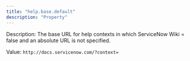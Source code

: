 ```yaml
---
title: "help.base.default"
description: "Property"
---
```


Description: The base URL for help contexts in which ServiceNow Wiki = false and an absolute URL is not specified.

Value: `http://docs.servicenow.com/?context=`